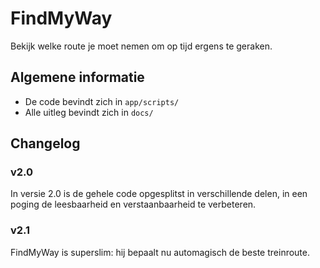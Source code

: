 FindMyWay
==========

Bekijk welke route je moet nemen om op tijd ergens te geraken. 

## Algemene informatie
- De code bevindt zich in `app/scripts/`
- Alle uitleg bevindt zich in `docs/`

## Changelog
### v2.0
In versie 2.0 is de gehele code opgesplitst in verschillende delen, in een poging de leesbaarheid en verstaanbaarheid te verbeteren. 

### v2.1
FindMyWay is superslim: hij bepaalt nu automagisch de beste treinroute. 
